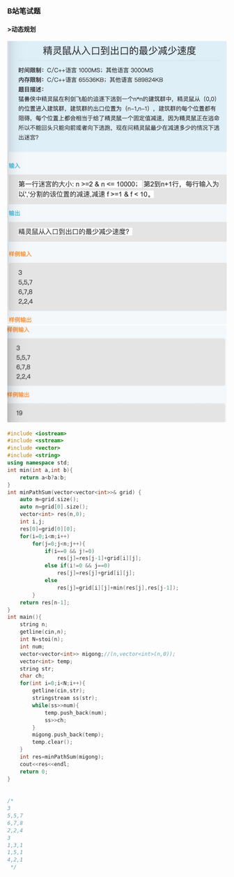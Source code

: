 ### B站笔试题
#### >动态规划
![b1b9563400ebbfe4498a8b71fa14e079.jpeg](https://github.com/ruoan777/hello-world/blob/master/upload-graph/B1.jpeg)
![af2bf3387ee30c606dcaf6cd17b6cfdb.jpeg](https://github.com/ruoan777/hello-world/blob/master/upload-graph/B2.jpeg)
```cpp
#include <iostream>
#include <sstream>
#include <vector>
#include <string>
using namespace std;
int min(int a,int b){
    return a<b?a:b;
}
int minPathSum(vector<vector<int>>& grid) {
    auto m=grid.size();
    auto n=grid[0].size();
    vector<int> res(n,0);
    int i,j;
    res[0]=grid[0][0];
    for(i=0;i<m;i++)
        for(j=0;j<n;j++){
            if(i==0 && j!=0)
                res[j]=res[j-1]+grid[i][j];
            else if(i!=0 && j==0)
                res[j]=res[j]+grid[i][j];
            else
                res[j]=grid[i][j]+min(res[j],res[j-1]);
        }
    return res[n-1];
}
int main(){
    string n;
    getline(cin,n);
    int N=stoi(n);
    int num;
    vector<vector<int>> migong;//(n,vector<int>(n,0));
    vector<int> temp;
    string str;
    char ch;
    for(int i=0;i<N;i++){
        getline(cin,str);
        stringstream ss(str);
        while(ss>>num){
            temp.push_back(num);
            ss>>ch;
        }
        migong.push_back(temp);
        temp.clear();
    }
    int res=minPathSum(migong);
    cout<<res<<endl;
    return 0;
}


/*
3
5,5,7
6,7,8
2,2,4
3
1,3,1
1,5,1
4,2,1
 */
```
